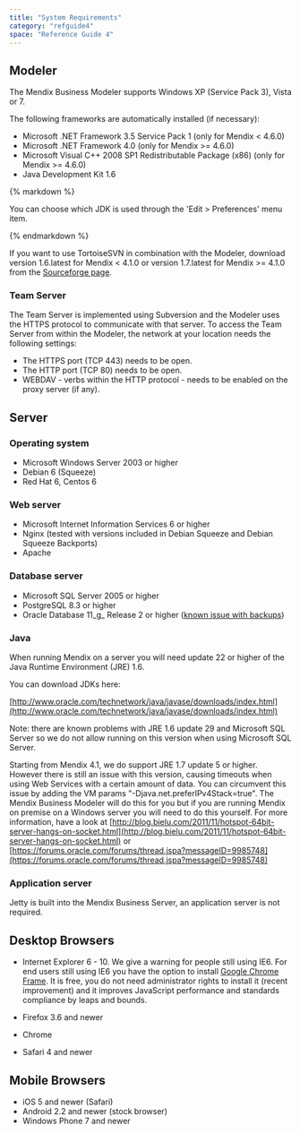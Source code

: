 ```yaml
---
title: "System Requirements"
category: "refguide4"
space: "Reference Guide 4"
---
```



## Modeler

The Mendix Business Modeler supports Windows XP (Service Pack 3), Vista or 7.

The following frameworks are automatically installed (if necessary):

*   Microsoft .NET Framework 3.5 Service Pack 1 (only for Mendix < 4.6.0)
*   Microsoft .NET Framework 4.0 (only for Mendix >= 4.6.0)
*   Microsoft Visual C++ 2008 SP1 Redistributable Package (x86) (only for Mendix >= 4.6.0)
*   Java Development Kit 1.6

<div class="alert alert-warning">{% markdown %}

You can choose which JDK is used through the 'Edit > Preferences' menu item.

{% endmarkdown %}</div>

If you want to use TortoiseSVN in combination with the Modeler, download version 1.6.latest for Mendix < 4.1.0 or version 1.7.latest for Mendix >= 4.1.0 from the [Sourceforge page](http://sourceforge.net/projects/tortoisesvn/files/?source=navbar).

### Team Server

The Team Server is implemented using Subversion and the Modeler uses the HTTPS protocol to communicate with that server. To access the Team Server from within the Modeler, the network at your location needs the following settings:

*   The HTTPS port (TCP 443) needs to be open.
*   The HTTP port (TCP 80) needs to be open.
*   WEBDAV - verbs within the HTTP protocol - needs to be enabled on the proxy server (if any).

## Server

### Operating system

*   Microsoft Windows Server 2003 or higher
*   Debian 6 (Squeeze)
*   Red Hat 6, Centos 6

### Web server

*   Microsoft Internet Information Services 6 or higher
*   Nginx (tested with versions included in Debian Squeeze and Debian Squeeze Backports)
*   Apache

### Database server

*   Microsoft SQL Server 2005 or higher
*   PostgreSQL 8.3 or higher
*   Oracle Database 11_g_ Release 2 or higher ([known issue with backups](oracle))

### Java

When running Mendix on a server you will need update 22 or higher of the Java Runtime Environment (JRE) 1.6.

You can download JDKs here:

[http://www.oracle.com/technetwork/java/javase/downloads/index.html](http://www.oracle.com/technetwork/java/javase/downloads/index.html)

Note: there are known problems with JRE 1.6 update 29 and Microsoft SQL Server so we do not allow running on this version when using Microsoft SQL Server.

Starting from Mendix 4.1, we do support JRE 1.7 update 5 or higher. However there is still an issue with this version, causing timeouts when using Web Services with a certain amount of data. You can circumvent this issue by adding the VM params "-Djava.net.preferIPv4Stack=true". The Mendix Business Modeler will do this for you but if you are running Mendix on premise on a Windows server you will need to do this yourself.
For more information, have a look at [http://blog.bielu.com/2011/11/hotspot-64bit-server-hangs-on-socket.html](http://blog.bielu.com/2011/11/hotspot-64bit-server-hangs-on-socket.html) or [https://forums.oracle.com/forums/thread.jspa?messageID=9985748](https://forums.oracle.com/forums/thread.jspa?messageID=9985748)

### Application server

Jetty is built into the Mendix Business Server, an application server is not required.

## Desktop Browsers

*   Internet Explorer 6 - 10\. We give a warning for people still using IE6\. For end users still using IE6 you have the option to install [Google Chrome Frame](http://code.google.com/intl/nl/chrome/chromeframe). It is free, you do not need administrator rights to install it (recent improvement) and it improves JavaScript performance and standards compliance by leaps and bounds.

*   Firefox 3.6 and newer

*   Chrome

*   Safari 4 and newer

## Mobile Browsers

*   iOS 5 and newer (Safari)
*   Android 2.2 and newer (stock browser)
*   Windows Phone 7 and newer